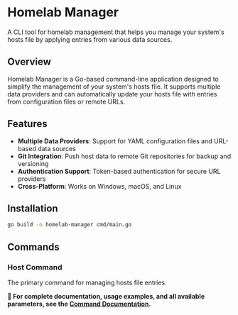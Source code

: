 # Homelab Manager

A CLI tool for homelab management that helps you manage your system's hosts file by applying entries from various data sources.

## Overview

Homelab Manager is a Go-based command-line application designed to simplify the management of your system's hosts file. It supports multiple data providers and can automatically update your hosts file with entries from configuration files or remote URLs.

## Features

- **Multiple Data Providers**: Support for YAML configuration files and URL-based data sources
- **Git Integration**: Push host data to remote Git repositories for backup and versioning
- **Authentication Support**: Token-based authentication for secure URL providers
- **Cross-Platform**: Works on Windows, macOS, and Linux

## Installation

```bash
go build -o homelab-manager cmd/main.go
```
## Commands

### Host Command

The primary command for managing hosts file entries.

**📖 For complete documentation, usage examples, and all available parameters, see the [Command Documentation](cmd/README.md).**